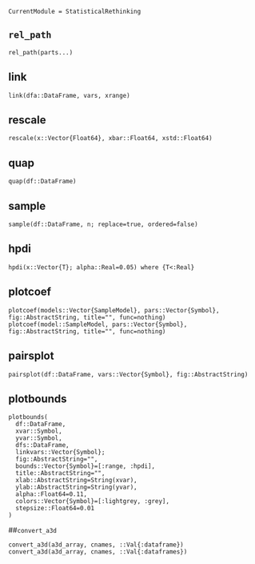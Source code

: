 ```@meta
CurrentModule = StatisticalRethinking
```

## `rel_path`
```@docs
rel_path(parts...)
```

## link
```@docs
link(dfa::DataFrame, vars, xrange)
```


## rescale
```@docs
rescale(x::Vector{Float64}, xbar::Float64, xstd::Float64)
```

## quap
```@docs
quap(df::DataFrame)
```

## sample
```@docs
sample(df::DataFrame, n; replace=true, ordered=false)
```

## hpdi
```@docs
hpdi(x::Vector{T}; alpha::Real=0.05) where {T<:Real}
```

## plotcoef
```@docs
plotcoef(models::Vector{SampleModel}, pars::Vector{Symbol}, fig::AbstractString, title="", func=nothing)
plotcoef(model::SampleModel, pars::Vector{Symbol}, fig::AbstractString, title="", func=nothing)
```

## pairsplot
```@docs
pairsplot(df::DataFrame, vars::Vector{Symbol}, fig::AbstractString)
```

## plotbounds
```@docs
plotbounds(
  df::DataFrame, 
  xvar::Symbol,
  yvar::Symbol, 
  dfs::DataFrame, 
  linkvars::Vector{Symbol};
  fig::AbstractString="",
  bounds::Vector{Symbol}=[:range, :hpdi],
  title::AbstractString="",
  xlab::AbstractString=String(xvar),
  ylab::AbstractString=String(yvar),
  alpha::Float64=0.11,
  colors::Vector{Symbol}=[:lightgrey, :grey],
  stepsize::Float64=0.01
)
```

##`convert_a3d`
```@docs
convert_a3d(a3d_array, cnames, ::Val{:dataframe})
convert_a3d(a3d_array, cnames, ::Val{:dataframes})
```